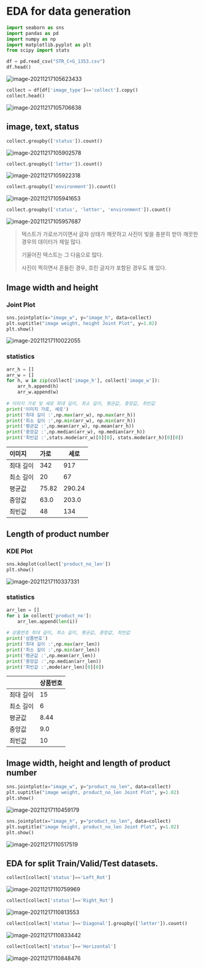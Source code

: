# EDA for data generation

```python
import seaborn as sns
import pandas as pd
import numpy as np
import matplotlib.pyplot as plt
from scipy import stats
```

```python
df = pd.read_csv("STR_C+G_1353.csv")
df.head()
```

![image-20211217105623433](https://user-images.githubusercontent.com/87659486/146477306-a867e516-0c66-44b9-8ea7-60f7524d74a5.png)



```python
collect = df[df['image_type']=='collect'].copy()
collect.head()
```

![image-20211217105706638](https://user-images.githubusercontent.com/87659486/146477342-009709d5-6b15-440e-9704-08f9582c1af1.png)



## image, text, status

```python
collect.groupby(['status']).count()
```

![image-20211217105902578](https://user-images.githubusercontent.com/87659486/146477373-5f01abc8-4463-4d83-8a6b-c97370eea79d.png)



```python
collect.groupby(['letter']).count()
```

![image-20211217105922318](https://user-images.githubusercontent.com/87659486/146477394-911fa5ce-d899-491d-9dde-d46a585636f7.png)



```python
collect.groupby(['environment']).count()
```

![image-20211217105941653](https://user-images.githubusercontent.com/87659486/146477414-b1683095-ad2d-4563-820a-b4f0c8b35bad.png)



```python
collect.groupby(['status', 'letter', 'environment']).count()
```

![image-20211217105957687](https://user-images.githubusercontent.com/87659486/146477441-a3fc916c-5fbd-4e1f-bd3d-ad877446c9db.png)

> 텍스트가 가로쓰기이면서 글자 상태가 깨끗하고 사진이 빛을 충분히 받아 깨끗한 경우의 데이터가 제일 많다.  
>
> 기울어진 텍스트는 그 다음으로 많다.  
>
> 사진이 찍히면서 흔들린 경우, 흐린 글자가 포함된 경우도 꽤 있다.

## Image width and height

### Joint Plot

```python
sns.jointplot(x="image_w", y="image_h", data=collect)
plt.suptitle("image weight, height Joint Plot", y=1.02)
plt.show()
```

![image-20211217110022055](https://user-images.githubusercontent.com/87659486/146477478-750ae1d6-3efd-4fd1-92da-19458954a9a7.png)

### statistics

```python
arr_h = []
arr_w = []
for h, w in zip(collect['image_h'], collect['image_w']):
    arr_h.append(h)
    arr_w.append(w)
    
# 이미지 가로 및 세로 최대 길이, 최소 길이, 평균값, 중앙값, 최빈값
print('이미지 가로, 세로')
print('최대 길이 :',np.max(arr_w), np.max(arr_h))
print('최소 길이 :',np.min(arr_w), np.min(arr_h))
print('평균값 :',np.mean(arr_w), np.mean(arr_h))
print('중앙값 :',np.median(arr_w), np.median(arr_h))
print('최빈값 :',stats.mode(arr_w)[0][0], stats.mode(arr_h)[0][0])
```

| 이미지    | 가로  | 세로   |
| :-------- | :---- | ------ |
| 최대 길이 | 342   | 917    |
| 최소 길이 | 20    | 67     |
| 평균값    | 75.82 | 290.24 |
| 중앙값    | 63.0  | 203.0  |
| 최빈값    | 48    | 134    |



## Length of product number

### KDE Plot

```python
sns.kdeplot(collect['product_no_len'])
plt.show()
```

![image-20211217110337331](https://user-images.githubusercontent.com/87659486/146477504-fa6719c3-9003-4215-b730-c1c32f39918d.png)

### statistics

```python
arr_len = []
for i in collect['product_no']:
    arr_len.append(len(i))
    
# 상품번호 최대 길이, 최소 길이, 평균값, 중앙값, 최빈값
print('상품번호')
print('최대 길이 :',np.max(arr_len))
print('최소 길이 :',np.min(arr_len))
print('평균값 :',np.mean(arr_len))
print('중앙값 :',np.median(arr_len))
print('최빈값 :',mode(arr_len)[0][0])
```

|           | 상품번호 |
| --------- | -------- |
| 최대 길이 | 15       |
| 최소 길이 | 6        |
| 평균값    | 8.44     |
| 중앙값    | 9.0      |
| 최빈값    | 10       |



## Image width, height and length of product number

```python
sns.jointplot(x="image_w", y="product_no_len", data=collect)
plt.suptitle("image weight, product_no_len Joint Plot", y=1.02)
plt.show()
```

![image-20211217110459179](https://user-images.githubusercontent.com/87659486/146477526-2c5d93d5-0f71-4118-b6e2-48fb3e16a589.png)

```python
sns.jointplot(x="image_h", y="product_no_len", data=collect)
plt.suptitle("image height, product_no_len Joint Plot", y=1.02)
plt.show()
```

![image-20211217110517519](https://user-images.githubusercontent.com/87659486/146477598-7c63ecdb-e3b9-4464-80b2-f63c8bdca0c9.png)



## EDA for split Train/Valid/Test datasets.

```python
collect[collect['status']=='Left_Rot']
```

![image-20211217110759969](https://user-images.githubusercontent.com/87659486/146477624-ead5022e-1bf9-48e5-893c-bc3bad0c38ca.png)



```python
collect[collect['status']=='Right_Rot']
```

![image-20211217110813553](https://user-images.githubusercontent.com/87659486/146477662-59a2f213-5834-4cc3-9468-907152b21fa7.png)



```python
collect[collect['status']=='Diagonal'].groupby(['letter']).count()
```

![image-20211217110833442](https://user-images.githubusercontent.com/87659486/146477691-7791921d-70a1-4dea-894e-c8ec88def8c8.png)



```python
collect[collect['status']=='Horizontal']
```

![image-20211217110848476](https://user-images.githubusercontent.com/87659486/146477727-e4972430-e5f9-4d51-88da-f87360914162.png)
